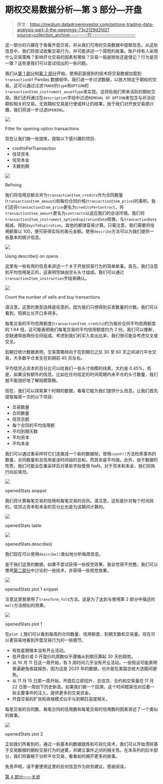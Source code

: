 # 期权交易数据分析—第 3 部分—开盘

> 原文：<https://medium.datadriveninvestor.com/options-trading-data-analysis-part-3-the-openings-73c2129d2fd2?source=collection_archive---------11----------------------->

这一部分的兴趣在于查看开盘交易，并从我们可用的交易数据中提取信息。从这些信息中，我们将尝试收集交易行为，并可能讲述一个简短的故事。账户持有人采用什么交易策略？影响开仓交易的因素有哪些？交易一般是赊账还是借记？行为是否一致？这些是我们可以尝试找出的一些问题。

我们从[第 1 部分](https://phandinhlan.medium.com/options-trading-data-analysis-part-1-an-introduction-c6dcdc5d9a2f)和[第 2 部分](https://medium.com/analytics-vidhya/options-trading-data-analysis-part-2-visuals-36e659233f)开始，使用前面提到的技术将交易数据加载到`transactionDf` Pandas 数据帧中。我们进一步过滤数据，以放大特定于期权的交易。这可以通过过滤`TRADE`的`type`和`OPTION`的`transactionItem_instrument_assetType`来实现。这将给我们带来活跃的期权交易。我们还将通过在`description`字段中过滤`REMOVAL OF OPTION`来包含与非活动期权相关的交易。无效期权交易是行使或转让的结果。由于我们对开放交易感兴趣，我们将进一步过滤`OPENING`。

![](img/db79ea3eb8ede626faf692c9e7d45891.png)

Filter for opening option transactions

现在让我们做一些提炼，提取以下感兴趣的项目:

*   creditsPerTransaction
*   信贷资本
*   信贷本金
*   天数到期

![](img/2fa7e6f11a9fb72a33c790d5be687d46.png)

Refining

我们将信用总额合并为`transactionItem_credits`作为合同数量(`transactionItem_amount`)和每份合同价格(`transactionItem_price`)的乘积。我们还将`transactionItem_price`更名为`creditsPerContract`，将`transactionItem_amount`更名为`contracts`以适应我们的会话环境。我们将`transactionItem_instrument_optionExpirationDate`转换，与`transactionDate`相减，得到`daysToExpiration`。其他的都很容易计算。只需注意，我们需要将信用额乘以 100，便可获得实际的美元金额。使用`describe`方法可以为我们提供一些基本的统计信息。

![](img/36c0e796396c6abb280f7e46ed05a4dd.png)

Using describe() on opens

这里有一些有用的信息来讲述一个关于开放贸易行为的简单故事。首先，我们注意到平均信用是正的，这表明空缺由空头头寸组成。我们可以通过`transactionItem_instruction`字段来确认。

![](img/e646d7e3fa3d12a0d5234da477237dc6.png)

Count the number of sells and buy transactions

请注意，这里的类型选择是任意的，因为我们只想得到买卖数量的计数。我们可以看到，短裤比长开口多得多。

每笔交易的平均信用额度(`transactionItem_credits`)约为每份合同平均信用额度的 1.94 倍，这可能表明我们每笔交易的平均信用额度约为 2 份。我们可以推断，空缺通常由两份合同组成。考虑到我们的买入卖出比率，我们很可能会考虑交叉或交叉。

到期日统计数据表明，交易策略倾向于在到期日之后 30 至 60 天之间进行平仓交易，大多数平仓发生在到期前 45 天左右。

平均信贷占资本的百分比可以给我们一些头寸规模的线索，大约是 0.45%。但是，如果没有额外的信息，比如在任何给定的时间周期内未平仓的头寸数量，我们就不能很好地了解规模策略。

现在，我们可以探索某个时期的数据，看看它能为我们提供什么信息。让我们首先提取每周一次的以下项目:

*   交易数量
*   合同数量
*   信贷总额
*   每个合同的平均信用额
*   平均到期天数
*   平均资本
*   平均本金

我们可以通过重采样将它们连接成一个新的数据帧。使用`count()`方法检索事务的数量。合同数量和总信用是该时间段的总和，而其余是平均值。此外，由于数据的性质，我们可能会在重采样后对某些字段使用 NaN。对于资本和本金，我们将执行向前填充。

![](img/c492e5bd473c30dbfa0e967d2d3a538e.png)

openedStats snippet

我们将计算每笔交易的信用和每笔交易的合同。请注意，这些是针对每个时间段的。信贷占资本和本金的百分比也是为该期间计算的。

![](img/42040b9ee2a263a6b037ce050351bc7a.png)

openedStats table

![](img/65b53720bfc9b9bc14c1d0b2d6ded125.png)

openedStats.describe()

我们现在可以使用`describe()`类似地分析每周信息。

鉴于我们这里的数据，如果不尝试获得一些视觉效果，我会觉得不完整。我们可以使用[第二部分](https://medium.com/analytics-vidhya/options-trading-data-analysis-part-2-visuals-36e659233f)中讨论的一些技术，并获得一些视觉效果。

![](img/f4456c840c127a9a5b887405dcce6da1.png)

openedStats plot 1 snippet

注意这里我使用了`transform_fold`方法。这是为了达到与使用第 2 部分中描述的`melt`方法相似的效果。

![](img/2b6a7930b334a7511bafa49c639da308.png)

openedStats plot 1

在`plot 1`,我们可以看到每周的合同数量、信用额度、到期天数和交易量。现在可以更容易地看到开盘交易行为的一些细节。

*   有些星期根本没有开业活动。
*   低开盘价或 0 开盘价的周数似乎遵循从到期日算起 30 天的趋势。
*   从 10 月 11 日这一周开始，有 5 周时间几乎没有开业活动。一些假设可能表明普遍避免收益报告，因为这是 2020 年的数据，也许是在美国总统大选期间避免。
*   从 11 月 15 日那一周开始，开盘后立即回升，总信贷、合约和交易量在 11 月 22 日那一周创下历史新高。如果我们做一个回溯，这个时间框架也对应着一些主要事件的注入，提供更多的交易资金。
*   开盘交易的扩张和收缩模式似乎与到期日高度相关。

每笔交易的合同数、每笔合同的信用数和每笔交易的信用数的图表讲述了一个类似的故事。

![](img/3debb8a144abcec8b3a7fd02a19116f7.png)

openedStats plot 2

正如我们所看到的，通过一些基本的数据提炼和可视化技术，我们可以开始清除基于交易数据的期权交易行为的迷雾，并建立事件之间的相关性。在本系列的后半部分，我们将着眼于分析平仓交易，看看如何揭开更多的故事。

免责声明，请不要使用这里的任何信息作为财务建议。感谢阅读。

[第 4 部分——关闭](https://medium.com/datadriveninvestor/options-trading-data-analysis-part-4-the-closings-d31e6051f8b3)